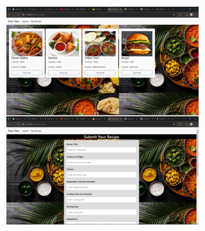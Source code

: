 ![image alt](https://github.com/Yashh1506/Recipe-Management/blob/master/Screenshot%202024-11-17%20164147.png?raw=true)
![image alt](https://github.com/Yashh1506/Recipe-Management/blob/master/Screenshot%202024-11-17%20164156.png?raw=true)
